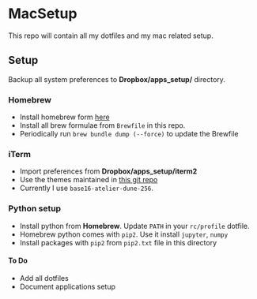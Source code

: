 # MacSetup
This repo will contain all my dotfiles and my mac related setup.

## Setup
Backup all system preferences to **Dropbox/apps_setup/** directory.

### Homebrew
* Install homebrew form [here](https://brew.sh/)
* Install all brew formulae from `Brewfile` in this repo.
* Periodically run `brew bundle dump (--force)` to update the Brewfile

### iTerm
* Import preferences from **Dropbox/apps_setup/iterm2**
* Use the themes maintained in [this git repo](https://github.com/martinlindhe/base16-iterm2)
* Currently I use `base16-atelier-dune-256`.

### Python setup
* Install python from **Homebrew**. Update `PATH` in your `rc/profile` dotfile.
* Homebrew python comes with `pip2`. Use it install `jupyter`, `numpy`
* Install packages with `pip2` from `pip2.txt` file in this directory


#### To Do
* Add all dotfiles
* Document applications setup
